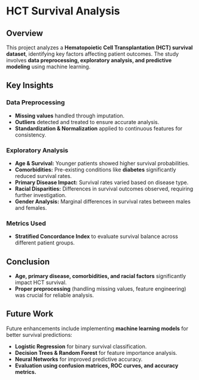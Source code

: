 # HCT Survival Analysis

## Overview  
This project analyzes a **Hematopoietic Cell Transplantation (HCT) survival dataset**, identifying key factors affecting patient outcomes. The study involves **data preprocessing, exploratory analysis, and predictive modeling** using machine learning.

## Key Insights  

### Data Preprocessing  
- **Missing values** handled through imputation.  
- **Outliers** detected and treated to ensure accurate analysis.  
- **Standardization & Normalization** applied to continuous features for consistency.  

### Exploratory Analysis  
- **Age & Survival:** Younger patients showed higher survival probabilities.  
- **Comorbidities:** Pre-existing conditions like **diabetes** significantly reduced survival rates.  
- **Primary Disease Impact:** Survival rates varied based on disease type.  
- **Racial Disparities:** Differences in survival outcomes observed, requiring further investigation.  
- **Gender Analysis:** Marginal differences in survival rates between males and females.  

### Metrics Used  
- **Stratified Concordance Index** to evaluate survival balance across different patient groups.  

## Conclusion  
- **Age, primary disease, comorbidities, and racial factors** significantly impact HCT survival.  
- **Proper preprocessing** (handling missing values, feature engineering) was crucial for reliable analysis.  

## Future Work  
Future enhancements include implementing **machine learning models** for better survival predictions:  
- **Logistic Regression** for binary survival classification.  
- **Decision Trees & Random Forest** for feature importance analysis.  
- **Neural Networks** for improved predictive accuracy.  
- **Evaluation using confusion matrices, ROC curves, and accuracy metrics.**  

